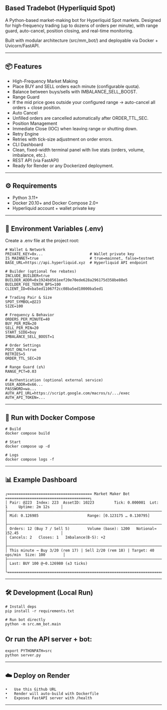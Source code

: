 ## Based Tradebot (Hyperliquid Spot)

A Python-based market-making bot for Hyperliquid Spot markets.
Designed for high-frequency trading (up to dozens of orders per minute),
with range guard, auto-cancel, position closing, and real-time monitoring.

Built with modular architecture (src/mm_bot/) and deployable via Docker + Uvicorn/FastAPI.

---

## 📦 Features
- High-Frequency Market Making
- Place BUY and SELL orders each minute (configurable quota).
- Balance between buys/sells with IMBALANCE_SELL_BOOST.
- Range Guard
- If the mid price goes outside your configured range → auto-cancel all orders + close position.
- Auto Cancel
- Unfilled orders are cancelled automatically after ORDER_TTL_SEC.
- Position Management
- Immediate Close (IOC) when leaving range or shutting down.
- Retry Engine
- Retries with tick-size adjustment on order errors.
- CLI Dashboard
- Clean, fixed-width terminal panel with live stats (orders, volume, imbalance, etc.).
- REST API (via FastAPI)
- Ready for Render or any Dockerized deployment.

---

## ⚙️ Requirements
- Python 3.11+
- Docker 20.10+ and Docker Compose 2.0+
- Hyperliquid account + wallet private key

---

## 🔑 Environment Variables (.env)

Create a .env file at the project root:
```
# Wallet & Network
PRIVATE_KEY=0x...                     # Wallet private key
IS_MAINNET=true                       # true=mainnet, false=testnet
BASE_URL=https://api.hyperliquid.xyz  # Hyperliquid API endpoint

# Builder (optional fee rebates)
INCLUDE_BUILDER=true
BUILDER_ADDR=0x1924b8561eef20e70ede628a296175d358be80e5
BUILDER_FEE_TENTH_BPS=100
CLIENT_ID=0xba5ed11067f2cc08ba5ed10000ba5ed1

# Trading Pair & Size
SPOT_SYMBOL=@223
SIZE=100

# Frequency & Behavior
ORDERS_PER_MINUTE=40
BUY_PER_MIN=20
SELL_PER_MIN=20
START_SIDE=buy
IMBALANCE_SELL_BOOST=1

# Order Settings
POST_ONLY=true
RETRIES=5
ORDER_TTL_SEC=20

# Range Guard (±%)
RANGE_PCT=0.03

# Authentication (optional external service)
USER_ADDR=0x66...
PASSWORD=wa...
AUTH_API_URL=https://script.google.com/macros/s/.../exec
AUTH_API_TOKEN=...
```

---

## 🚀 Run with Docker Compose
```
# Build
docker compose build

# Start
docker compose up -d

# Logs
docker compose logs -f
```

---

## 📊 Example Dashboard
```
┌====================================== Market Maker Bot ======================================┐
│ Pair: @223  Index: 223  AssetID: 10223         Tick: 0.000001  Lot: 1     Uptime: 2m 12s     │
├──────────────────────────────────────────────────────────────────────────────────────────────┤
│ Mid: 0.126985                      Range: [0.123175 … 0.130795]                             │
├──────────────────────────────────────────────────────────────────────────────────────────────┤
│ Orders: 12 (Buy 7 / Sell 5)        Volume (base): 1200   Notional≈ 152.45                   │
│ Cancels: 2   Closes: 1   Imbalance(B-S): +2                                                 │
├──────────────────────────────────────────────────────────────────────────────────────────────┤
│ This minute → Buy 3/20 (rem 17) | Sell 2/20 (rem 18) | Target: 40 ops/min  Size: 100        │
├──────────────────────────────────────────────────────────────────────────────────────────────┤
│ Last: BUY 100 @~0.126980 (±3 ticks)                                                         │
└================================================================================================┘
```

---

## 🛠 Development (Local Run)
```
# Install deps
pip install -r requirements.txt

# Run bot directly
python -m src.mm_bot.main
```
## Or run the API server + bot:
```
export PYTHONPATH=src
python server.py
```
---

## ☁️ Deploy on Render
	•	Use this Github URL
	•	Render will auto-build with Dockerfile
	•	Exposes FastAPI server with /health

---